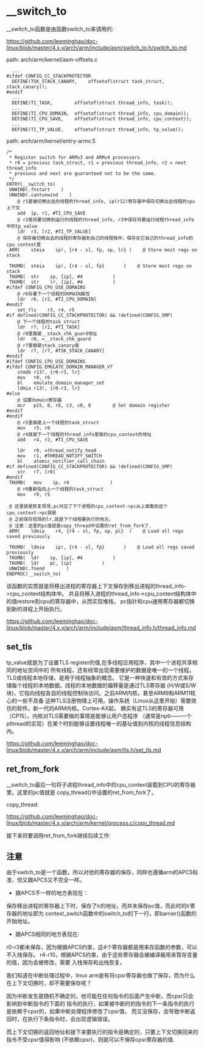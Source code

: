 __switch_to
========================================

__switch_to函数是由函数switch_to来调用的:

https://github.com/leeminghao/doc-linux/blob/master/4.x.y/arch/arm/include/asm/switch_to.h/switch_to.md

path: arch/arm/kernel/asm-offsets.c
```
  ...
#ifdef CONFIG_CC_STACKPROTECTOR
  DEFINE(TSK_STACK_CANARY,    offsetof(struct task_struct, stack_canary));
#endif
  ...
  DEFINE(TI_TASK,        offsetof(struct thread_info, task));
  ...
  DEFINE(TI_CPU_DOMAIN,  offsetof(struct thread_info, cpu_domain));
  DEFINE(TI_CPU_SAVE,    offsetof(struct thread_info, cpu_context));
  ...
  DEFINE(TI_TP_VALUE,    offsetof(struct thread_info, tp_value));
```

path: arch/arm/kernel/entry-armv.S
```
/*
 * Register switch for ARMv3 and ARMv4 processors
 * r0 = previous task_struct, r1 = previous thread_info, r2 = next thread_info
 * previous and next are guaranteed not to be the same.
 */
ENTRY(__switch_to)
 UNWIND(.fnstart    )
 UNWIND(.cantunwind    )
    @ r1是被切换出去的线程的thread_info, ip(r12)寄存器中保存切换出去线程的cpu上下文
    add  ip, r1, #TI_CPU_SAVE
    @ r2是将要切换到运行的线程的thread_info, r3中保存将要运行线程thread_info中的tp_value
    ldr  r3, [r2, #TI_TP_VALUE]
    @ 保存被切换出去的线程的寄存器到自己的线程栈中，保存在它自己的thread_info的cpu_context里
 ARM(    stmia    ip!, {r4 - sl, fp, sp, lr} )    @ Store most regs on stack

 THUMB(  stmia    ip!, {r4 - sl, fp}       )    @ Store most regs on stack
 THUMB(  str    sp, [ip], #4           )
 THUMB(  str    lr, [ip], #4           )
#ifdef CONFIG_CPU_USE_DOMAINS
    @ r6存着下一个线程的DOMAIN属性
    ldr  r6, [r2, #TI_CPU_DOMAIN]
#endif
    set_tls    r3, r4, r5
#if defined(CONFIG_CC_STACKPROTECTOR) && !defined(CONFIG_SMP)
    @ 下一个线程的task_struct
    ldr  r7, [r2, #TI_TASK]
    @ r8里面是__stack_chk_guard地址
    ldr  r8, =__stack_chk_guard
    @ r7里面是stack_canary值
    ldr  r7, [r7, #TSK_STACK_CANARY]
#endif
#ifdef CONFIG_CPU_USE_DOMAINS
#ifdef CONFIG_EMULATE_DOMAIN_MANAGER_V7
    stmdb r13!, {r0-r3, lr}
    mov   r0, r6
    bl    emulate_domain_manager_set
    ldmia r13!, {r0-r3, lr}
#else
    @ 设置domain寄存器
    mcr   p15, 0, r6, c3, c0, 0        @ Set domain register
#endif
#endif
    @ r5里面是上一个线程的task_struct
    mov   r5, r0
    @ r4就是下一个线程的thread_info里面的cpu_context的地址
    add   r4, r2, #TI_CPU_SAVE

    ldr   r0, =thread_notify_head
    mov   r1, #THREAD_NOTIFY_SWITCH
    bl    atomic_notifier_call_chain
#if defined(CONFIG_CC_STACKPROTECTOR) && !defined(CONFIG_SMP)
    str   r7, [r8]
#endif
 THUMB(   mov    ip, r4               )
    @ r0重新指向上一个线程的task_struct
    mov   r0, r5

 @ 这里就是恢复现场,pc对应了下个进程的cpu_context->pc从上面看到这个cpu_context->pc就是
 @ 之前保存现场的lr,就是下个线程要执行的地方。
 @ 注意：这里的pc值就是copy_thread中设置的ret_from_fork了.
 ARM(    ldmia    r4, {r4 - sl, fp, sp, pc}  )    @ Load all regs saved previously

 THUMB(  ldmia    ip!, {r4 - sl, fp}       )    @ Load all regs saved previously
 THUMB(  ldr    sp, [ip], #4           )
 THUMB(  ldr    pc, [ip]           )
 UNWIND(.fnend        )
ENDPROC(__switch_to)
```

该函数的实质就是将移出进程的寄存器上下文保存到移出进程的thread_info->cpu_context结构体中。
并且将移入进程的thread_info->cpu_context结构体中的值restore到cpu的寄存器中，从而实现堆栈，
pc指针和cpu通用寄存器都切换到新的进程上开始执行。

https://github.com/leeminghao/doc-linux/blob/master/4.x.y/arch/arm/include/asm/thread_info.h/thread_info.md

set_tls
----------------------------------------

tp_value就是为了设置TLS register的值,在多线程应用程序，其中一个进程共享相同的地址空间中的
所有线程，还有经常出现需要维护的数据是唯一的一个线程。TLS或线程本地存储，是用于线程抽象的概念。
它是一种快速和有效的方式来存储每个线程的本地数据。线程的本地数据的偏移量是通过TLS寄存器
(H/W或S/W块)，它指向线程各自的线程控制块访问。之前ARM内核，甚至ARM9和ARM11核心的一些不具备
这种TLS注册物理上可用。操作系统（Linux从这里开始）需要效仿的软件。新一代的ARM内核。Cortex-AX起，
确实有这TLS的寄存器可用（CP15）。内核对TLS需要做的事情是能够让用户态程序
（通常是nptl——一个pthread的实现）在某个时刻能够设置线程唯一的基址值到内核的线程信息结构内。

https://github.com/leeminghao/doc-linux/blob/master/4.x.y/arch/arm/include/asm/tls.h/set_tls.md

ret_from_fork
----------------------------------------

__switch_to最后一句将子进程thread_info中的cpu_context装载到CPU的寄存器里。这里的pc值就是
copy_thread()中设置的ret_from_fork了。

copy_thread:

https://github.com/leeminghao/doc-linux/blob/master/4.x.y/arch/arm/kernel/process.c/copy_thread.md

接下来将要调用ret_from_fork继续后续工作:


注意
----------------------------------------

由于switch_to是一个函数，所以对他的寄存器的保存，同样也遵循arm的APCS标准，但又跟APCS又不完全一样。

* 跟APCS不一样的地方表现在：

保存移出进程的寄存器上下时，保存了lr的地址，而并未保存pc值，而此时的lr寄存器的地址即为
context_switch函数中的switch_to的下一行，即barrier()函数的开始地址。

* 跟APCS相同的地方表现在:

r0-r3都未保存，因为根据APCS约束，这4个寄存器都是用来存函数的参数，可以不入栈保存。
r4-r10，根据APCS约束，由于这些寄存器会被编译器用来暂存变量的值，因为会被修改，需要
入栈保存和出栈恢复。

我们知道在中断处理过程中，linux arm是有将cpsr寄存器也做了保存，而为什么在上下文切换时，却不需要保存呢？

因为中断发生是随机不确定的，他可能在任何指令的后面产生中断，而cpsr只会影响到中断指令的下面的
指令的执行，如果被中断时的指令的下一条指令的执行是依赖于cpsr的，如果中断处理程序修改了cpsr值，
而又没保存，会导致中断返回时，在执行下条指令时，会出现逻辑错误。

而上下文切换的返回地址和接下来要执行的指令是确定的，只要上下文切换回来的指令不受cpsr值得影响
(不依赖cpsr)，则就可以不保存cpsr寄存器的值.
